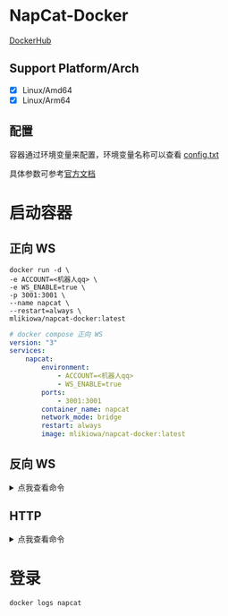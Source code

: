 # NapCat-Docker

[DockerHub](https://hub.docker.com/r/mlikiowa/napcat-docker)

## Support Platform/Arch
- [x] Linux/Amd64
- [x] Linux/Arm64

## 配置

容器通过环境变量来配置，环境变量名称可以查看 [config.txt](./config.txt)

具体参数可参考[官方文档](https://napneko.github.io/zh-CN/guide/getting-started)

# 启动容器

## 正向 WS

```shell
docker run -d \
-e ACCOUNT=<机器人qq> \
-e WS_ENABLE=true \
-p 3001:3001 \
--name napcat \
--restart=always \
mlikiowa/napcat-docker:latest
```

```yaml
# docker compose 正向 WS
version: "3"
services:
    napcat:
        environment:
            - ACCOUNT=<机器人qq>
            - WS_ENABLE=true
        ports:
            - 3001:3001
        container_name: napcat
        network_mode: bridge
        restart: always
        image: mlikiowa/napcat-docker:latest
```

## 反向 WS
<details>
<summary>点我查看命令</summary>

```shell
docker run -d \
-e ACCOUNT=<机器人qq> \
-e WSR_ENABLE=true \
-e WS_URLS="ws://192.168.3.8:5140/onebot" \
--name napcat \
--restart=always \
mlikiowa/napcat-docker:latest
```

```yaml
# docker compose 反向 WS
version: "3"
services:
    napcat:
        environment:
            - ACCOUNT=<机器人qq>
            - WSR_ENABLE=true
            - WS_URLS=ws://192.168.3.8:5140/onebot
        container_name: napcat
        network_mode: bridge
        restart: always
        image: mlikiowa/napcat-docker:latest
```
</details>

## HTTP
<details>
<summary>点我查看命令</summary>

```shell
docker run -d \
-e ACCOUNT=<机器人qq> \
-e HTTP_ENABLE=true \
-e HTTP_POST_ENABLE=true \
-e HTTP_URLS="http://192.168.3.8:5140/onebot" \
-p 3000:3000 \
--name napcat \
--restart=always \
mlikiowa/napcat-docker:latest
```

```yaml
# docker compose HTTP POST
version: "3"
services:
    napcat:
        environment:
            - ACCOUNT=<机器人qq>
            - HTTP_ENABLE=true
            - HTTP_POST_ENABLE=true
            - HTTP_URLS=http://192.168.3.8:5140/onebot
        ports:
            - 3000:3000
        container_name: napcat
        network_mode: bridge
        restart: always
        image: mlikiowa/napcat-docker:latest
```
</details>

# 登录

```shell
docker logs napcat
```
